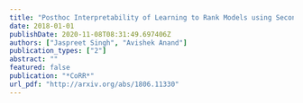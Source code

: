 ```yaml
---
title: "Posthoc Interpretability of Learning to Rank Models using Secondary Training Data"
date: 2018-01-01
publishDate: 2020-11-08T08:31:49.697406Z
authors: ["Jaspreet Singh", "Avishek Anand"]
publication_types: ["2"]
abstract: ""
featured: false
publication: "*CoRR*"
url_pdf: "http://arxiv.org/abs/1806.11330"
---
```


